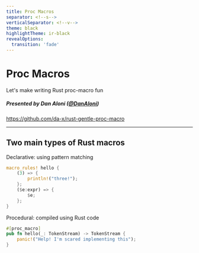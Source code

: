 ```yaml
---
title: Proc Macros
separator: <!--s-->
verticalSeparator: <!--v-->
theme: black
highlightTheme: ir-black
revealOptions:
  transition: 'fade'
---
```


# Proc Macros

Let's make writing Rust proc-macro fun

##### Presented by Dan Aloni ([@DanAloni](https://twitter.com/DanAloni))

https://github.com/da-x/rust-gentle-proc-macro

---

## Two main types of Rust macros

Declarative: using pattern matching

```rust
macro_rules! hello {
    (3) => {
        println!("three!");
    };
    ($e:expr) => {
        $e;
    };
}
```

Procedural: compiled using Rust code

```rust
#[proc_macro]
pub fn hello(_: TokenStream) -> TokenStream {
    panic!("Help! I'm scared implementing this");
}
```
